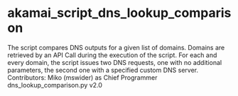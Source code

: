 # akamai_script_dns_lookup_comparison
The script compares DNS outputs for a given list of domains. Domains are retrieved by an API Call during the execution of the script. For each and every domain, the script issues two DNS requests, one with no additional parameters, the second one with a specified custom DNS server. Contributors:
Miko (mswider) as Chief Programmer
dns_lookup_comparison.py v2.0
